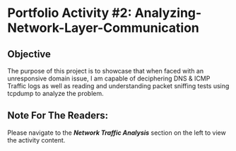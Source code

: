 # Portfolio Activity #2: Analyzing-Network-Layer-Communication

## Objective  

The purpose of this project is to showcase that when faced with an unresponsive domain issue, I am capable of deciphering DNS & ICMP Traffic logs as well as reading and understanding packet sniffing tests using tcpdump to analyze the problem.  

## Note For The Readers:  

Please navigate to the _**Network Traffic Analysis**_ section on the left to view the activity content.  

